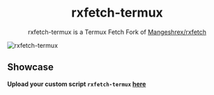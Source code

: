 <h1 align="center">rxfetch-termux</h1>

<p align="center">rxfetch-termux is a Termux Fetch Fork of <a href="https://github.com/Mangeshrex/rxfetch">Mangeshrex/rxfetch</a></p>

<img src="https://i.ibb.co/w05L1Fs/Screenshot-20220319-193013-Termux.png" alt="rxfetch-termux">

## Showcase
**Upload your custom script `rxfetch-termux` [here](https://github.com/mayTermux/rxfetch-termux/issues/1)**
